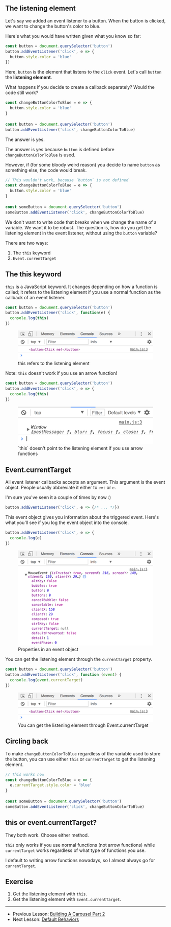 ## The listening element

Let's say we added an event listener to a button. When the button is clicked, we want to change the button's color to blue.

Here's what you would have written given what you know so far:

```js
const button = document.querySelector('button')
button.addEventListener('click', e => {
  button.style.color = 'blue'
})
```

Here, `button` is the element that listens to the `click` event. Let's call `button` the **listening element**.

What happens if you decide to create a callback separately? Would the code still work?

```js
const changeButtonColorToBlue = e => {
  button.style.color = 'blue'
}

const button = document.querySelector('button')
button.addEventListener('click', changeButtonColorToBlue)
```

The answer is yes.

The answer is yes because `button` is defined before `changeButtonColorToBlue` is used.

However, if (for some bloody weird reason) you decide to name `button` as something else, the code would break.

```js
// This wouldn't work, because `button` is not defined
const changeButtonColorToBlue = e => {
  button.style.color = 'blue'
}

const someButton = document.querySelector('button')
someButton.addEventListener('click', changeButtonColorToBlue)
```

We don't want to write code that breaks when we change the name of a variable. We want it to be robust. The question is, how do you get the listening element in the event listener, without using the `button` variable?

There are two ways:

1. The `this` keyword
2. `Event.currentTarget`

## The this keyword

`this` is a JavaScript keyword. It changes depending on how a function is called; it refers to the listening element if you use a normal function as the callback of an event listener.

```js
const button = document.querySelector('button')
button.addEventListener('click', function(e) {
  console.log(this)
})
```

<figure>
  <img src="../../images/events/listening-elem/listening-elem.png" alt="this refers to the listening element">
  <figcaption>this refers to the listening element</figcaption>
</figure>

Note: `this` doesn't work if you use an arrow function!

```js
const button = document.querySelector('button')
button.addEventListener('click', e => {
  console.log(this)
})
```

<figure>
  <img src="../../images/events/listening-elem/this-arrow.png" alt="Console.log of `this`">
  <figcaption>`this` doesn't point to the listening element if you use arrow functions</figcaption>
</figure>

## Event.currentTarget

All event listener callbacks accepts an argument. This argument is the event object. People usually abbreviate it either to `evt` or `e`.

I'm sure you've seen it a couple of times by now :)

```js
button.addEventListener('click', e => {/* ... */})
```

This event object gives you information about the triggered event. Here's what you'll see if you log the event object into the console.

```js
button.addEventListener('click', e => {
  console.log(e)
})
```

<figure>
  <img src="../../images/events/listening-elem/event-object.png" alt="Properties in an event object">
  <figcaption>Properties in an event object</figcaption>
</figure>

You can get the listening element through the `currentTarget` property.

```js
const button = document.querySelector('button')
button.addEventListener('click', function (event) {
  console.log(event.currentTarget)
})
```

<figure>
  <img src="../../images/events/listening-elem/listening-elem.png" alt="You can get the listening element through Event.currentTarget">
  <figcaption>You can get the listening element through Event.currentTarget</figcaption>
</figure>

## Circling back

To make `changeButtonColorToBlue` regardless of the variable used to store the button, you can use either `this` or `currentTarget` to get the listening element.

```js
// This works now
const changeButtonColorToBlue = e => {
  e.currentTarget.style.color = 'blue'
}

const someButton = document.querySelector('button')
someButton.addEventListener('click', changeButtonColorToBlue)
```

## this or event.currentTarget?

They both work. Choose either method.

`this` only works if you use normal functions (not arrow functions) while `currentTarget` works regardless of what type of functions you use.

I default to writing arrow functions nowadays, so I almost always go for `currentTarget`.

## Exercise

1. Get the listening element with `this`.
2. Get the listening element with `Event.currentTarget`.

---

- Previous Lesson: [Building A Carousel Part 2](../05.dom-basics/09.building-carousel-2.md)
- Next Lesson: [Default Behaviors](02.default-behaviors.md)
